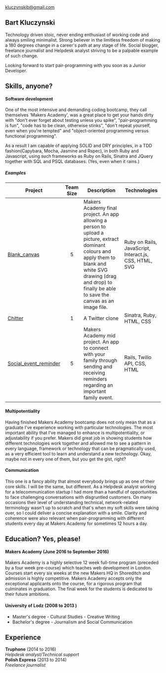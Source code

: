 kluczynskib@gmail.com


## Bart Kluczynski

Technology driven stoic, never ending enthusiast of working code and always smiling minimalist. Strong believer in the limitless freedom of making a 180 degrees change in a career's path at any stage of life. Social blogger, freelance journalist and Helpdesk analyst striving to be a palpable example of such change.

Looking forward to start pair-programming with you soon as a Junior Developer.

## Skills, anyone?

#### Software development

One of the most intensive and demanding coding bootcamp, they call themselves 'Makers Academy', was a great place to get your hands dirty with "don't ever forget about testing unless you spike", "pair-programming is fun", "code has to be clean, otherwise stinks", "don't repeat yourself, even when you're tempted" and "object-oriented programming versus functional programming".

As a result I am capable of applying SOLID and DRY principles, in a TDD fashion(Capybara, Mocha, Jasmine and Rspec), in both Ruby and Javascript, using such frameworks as Ruby on Rails, Sinatra and JQuery together with SQL and PSQL databases.
(Yes, even when it rains.)

##### Examples

| Project | Team Size | Description | Technologies |
|---------|:---------:|-------------|--------------|
|[Blank_canvas](https://github.com/bkluczynski/blank_canvas) | 5 | Makers Academy final project. An app allowing a person to upload a picture, extract dominant colours and apply them to blank and white SVG drawing (drag and drop) to finally be able to save the canvas as an image file.|Ruby on Rails, JavaScript, Interact.js, CSS, HTML, SVG  |
|[Chitter](https://github.com/bkluczynski/chitter-challenge) | 1 | A Twitter clone | Sinatra, Ruby, HTML, CSS |
|[Social_event_reminder](https://github.com/bkluczynski/social_event_reminder) | 5 | Makers Academy mid project. An app to connect with your family through sending and receiving reminders regarding an important family event. | Rails, Twilio API, CSS, HTML  |

#### Multipotentiality

Having finished Makers Academy bootcamp does not only mean that as a graduate I've experience working with particular technologies. The most important ability that I've managed to enhance is multipotentiality, or adjustability if you prefer. Makers did great job in showing students how different technologies work together and allowed me to see a pattern in every language, framework or technology that can be pragmatically used, as a very efficient tool to learn and understand a new technology. Okay, maybe not in every one of them, but you get the gist, right?

#### Communication

This one is a fancy ability that almost everybody brings up as one of their core skills. I will be the same, but different. As a Helpdesk analyst working for a telecommunication startup I had more than a handful of opportunities to face challenging conversations with disgruntled customers. On many occasions their level of understanding technical, network-related terminology wasn't up to scratch and that's when my soft skills were taking over, so I could deliver a concise explanation with a smile. Clarity and coherence were also relevant when pair-programming with different students every day at Makers Academy for sometimes 12 hours a day.

## Education? Yes, please!

#### Makers Academy (June 2016 to September 2016)

Makers Academy is a highly selective 12 week full-time program (preceded by a four week pre-course) which teaches web development in London. Courses start every six weeks at the new Makers HQ in Shoreditch and admission is highly competitive. Makers Academy accepts only the exceptional applicants onto the course, for a rigorous program that culminates in graduation. The final week for the students is dedicated to their future ambitions.

#### University of Lodz (2008 to 2013 )

- Master's degree - Cultural Studies - Creative Writing
- Bachelor's degree - Journalism and Social Communication


## Experience

**Truphone** (2014 to 2016)    
*Helpdesk analyst/Technical support*  
**Polish Express** (2013 to 2014)   
*Freelance journalist*  

